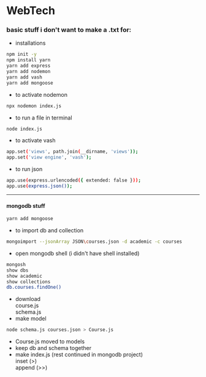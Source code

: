 # WebTech
### basic stuff i don't want to make a .txt for:
* installations  <br>
```bash
npm init -y
npm install yarn
yarn add express
yarn add nodemon
yarn add vash
yarn add mongoose
```

* to activate nodemon <br>
```bash
npx nodemon index.js
```
* to run a file in terminal <br>
```bash
node index.js
```

* to activate vash <br>
```bash
app.set('views', path.join(__dirname, 'views'));
app.set('view engine', 'vash');
```

* to run json <br>
```bash
app.use(express.urlencoded({ extended: false }));
app.use(express.json());
```
________________________________________
#### mongodb stuff
```bash
yarn add mongoose
```

* to import db and collection <br>
```bash
mongoimport --jsonArray JSON\courses.json -d academic -c courses
```

* open mongodb shell (i didn't have shell installed) <br>
```bash
mongosh
show dbs
show academic
show collections
db.courses.findOne()
```

* download <br>
course.js <br>
schema.js <br>
* make model <br>
```bash
node schema.js courses.json > Course.js
```
* Course.js moved to models <br>
* keep db and schema together <br>
* make index.js (rest continued in mongodb project) <br>
inset (>) <br>
append (>>) <br>
